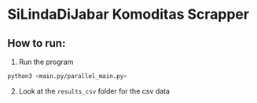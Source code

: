 # SiLindaDiJabar Komoditas Scrapper
## How to run:
1. Run the program
```sh
python3 <main.py/parallel_main.py>
```
2. Look at the `results_csv` folder for the csv data

